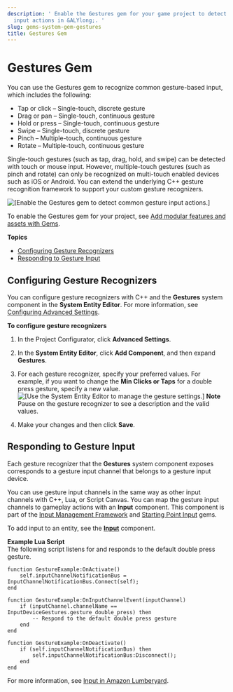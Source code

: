 ```yaml
---
description: ' Enable the Gestures gem for your game project to detect common gesture-based
  input actions in &ALYlong;. '
slug: gems-system-gem-gestures
title: Gestures Gem
---
```

# Gestures Gem<a name="gems-system-gem-gestures"></a>

You can use the Gestures gem to recognize common gesture\-based input, which includes the following:
+ Tap or click – Single\-touch, discrete gesture
+ Drag or pan – Single\-touch, continuous gesture
+ Hold or press – Single\-touch, continuous gesture
+ Swipe – Single\-touch, discrete gesture
+ Pinch – Multiple\-touch, continuous gesture
+ Rotate – Multiple\-touch, continuous gesture

Single\-touch gestures \(such as tap, drag, hold, and swipe\) can be detected with touch or mouse input\. However, multiple\-touch gestures \(such as pinch and rotate\) can only be recognized on multi\-touch enabled devices such as iOS or Android\. You can extend the underlying C\+\+ gesture recognition framework to support your custom gesture recognizers\.

![\[Enable the Gestures gem to detect common gesture input actions.\]](/images/userguide/gems/gestures-gem.png)

To enable the Gestures gem for your project, see [Add modular features and assets with Gems](/docs/userguide/gems/builtin/s.md)\.

**Topics**
+ [Configuring Gesture Recognizers](#configuring-gesture-recognizers)
+ [Responding to Gesture Input](#responding-to-gesture-input)

## Configuring Gesture Recognizers<a name="configuring-gesture-recognizers"></a>

You can configure gesture recognizers with C\+\+ and the **Gestures** system component in the **System Entity Editor**\. For more information, see [Configuring Advanced Settings](/docs/userguide/configurator/advanced.md)\.

**To configure gesture recognizers**

1. In the Project Configurator, click **Advanced Settings**\.

1. In the **System Entity Editor**, click **Add Component**, and then expand **Gestures**\.

1. For each gesture recognizer, specify your preferred values\. For example, if you want to change the **Min Clicks or Taps** for a double press gesture, specify a new value\.  
![\[Use the System Entity Editor to manage the gesture settings.\]](/images/userguide/gems/gestures-system-entity-editor-settings.png)
**Note**  
Pause on the gesture recognizer to see a description and the valid values\.

1. Make your changes and then click **Save**\.

## Responding to Gesture Input<a name="responding-to-gesture-input"></a>

Each gesture recognizer that the **Gestures** system component exposes corresponds to a gesture input channel that belongs to a gesture input device\.

You can use gesture input channels in the same way as other input channels with C\+\+, Lua, or Script Canvas\. You can map the gesture input channels to gameplay actions with an **Input** component\. This component is part of the [Input Management Framework](/docs/userguide/gems/builtin/input.md) and [Starting Point Input](/docs/userguide/gems/starting-point-input.md) gems\.

To add input to an entity, see the **[Input](/docs/userguide/components/input.md)** component\.

**Example Lua Script**  
The following script listens for and responds to the default double press gesture\.  

```
function GestureExample:OnActivate()
    self.inputChannelNotificationBus = InputChannelNotificationBus.Connect(self);
end

function GestureExample:OnInputChannelEvent(inputChannel)
    if (inputChannel.channelName == InputDeviceGestures.gesture_double_press) then
        -- Respond to the default double press gesture
    end
end

function GestureExample:OnDeactivate()
    if (self.inputChannelNotificationBus) then
        self.inputChannelNotificationBus:Disconnect();
    end
end
```

For more information, see [Input in Amazon Lumberyard](input-intro.md)\.